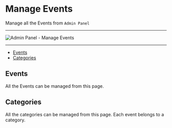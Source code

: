 # Manage Events

Manage all the Events from `Admin Panel`

---

![Admin Panel - Manage Events](https://eventmie-docs.classiebit.com/images/manage-events.jpg "Admin Panel - Manage Events")

---

- [Events](#Events)
- [Categories](#Categories)


<a name="Events"></a>
## Events

All the Events can be managed from this page.


<a name="Categories"></a>
## Categories

All the categories can be managed from this page. Each event belongs to a category.